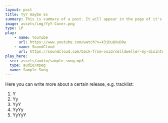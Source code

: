 ```yaml
---
layout: post
title: YyY maybe so
summary: This is summary of a post. It will appear in the page of it's category with the summary shown. Clicking each of them will redirect to the page of the post, the same with clicking "Read More"
image: assets/img/YyY-Cover.png
type: LP
play:
    - name: YouTube
      url: https://www.youtube.com/watch?v=X3jUuQVuD0w
    - name: SoundCloud
      url: https://soundcloud.com/back-from-void/celldweller-my-disintegration-bfv-remix
play_here:
  src: assets/audio/sample_song.mp3
  type: audio/mpeg
  name: Sample Song
---
```

Here you can write more about a certain release, e.g. tracklist:
1. Y
1. Yy
1. YyY
1. YyYy
1. YyYyY
